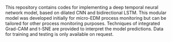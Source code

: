 This repository contains codes for implementing a deep temporal neural network model, based on dilated CNN and bidirectional LSTM. This modular model was developed initially for micro-EDM process monitoring but can be tailored for other process monitoring purposes. Techniques of integrated Grad-CAM and t-SNE are provided to interpret the model predictions. Data for training and testing is only available on request.
